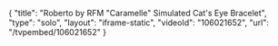 {
    "title": "Roberto by RFM \"Caramelle\" Simulated Cat's Eye Bracelet",
    "type": "solo",
    "layout": "iframe-static",
    "videoId": "106021652",
    "url": "\/tvpembed\/106021652"
}